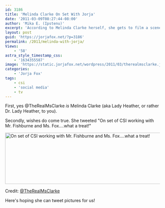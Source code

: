 ```yaml
---
id: 3186
title: 'Melinda Clarke On Set With Jorja'
date: '2011-03-09T08:27:44-08:00'
author: 'Mika E. (Ipstenu)'
excerpt: 'According to Melinda Clarke herself, she gets to film a scene with Jorja!  No pictures, yet.'
layout: post
guid: 'https://jorjafox.net/?p=3186'
permalink: /2011/melinda-with-jorja/
Views:
    - '58'
astra_style_timestamp_css:
    - '1634355587'
image: 'https://static.jorjafox.net/wordpress/2011/03/therealmsclarke.jpg'
categories:
    - 'Jorja Fox'
tags:
    - csi
    - 'social media'
    - tv
---
```


First, yes @TheRealMsClarke _is_ Melinda Clarke (aka Lady Heather, or rather Dr. Lady Heather, to you).

Secondly, wishes do come true.  She tweeted "On set of CSI working with Mr. Fishburne and Ms. Fox....what a treat!"

<img src="//static.jorjafox.net/wordpress/2011/03/trmc-tweet.jpg" alt="On set of CSI working with Mr. Fishburne and Ms. Fox....what a treat!" title="trmc-tweet" width="527" height="167" class="aligncenter size-full wp-image-3188" />

Credit: <a href="http://twitter.com/TheRealMsClarke/status/45170283618897921">@TheRealMsClarke</a>

Here's hoping she can tweet pictures for us!
